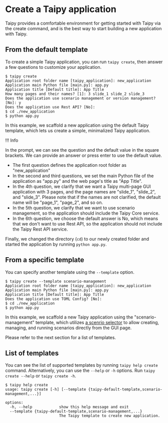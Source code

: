# Create a Taipy application

Taipy provides a comfortable environment for getting started with Taipy via the create command,
and is the best way to start building a new application with Taipy.

## From the default template

To create a simple Taipy application, you can run `taipy create`, then answer a few questions to
customize your application.
```console
$ taipy create
Application root folder name [taipy_application]: new_application
Application main Python file [main.py]: app.py
Application title [Default title]: App Title
How many pages and their names? [1]: 3 slide_1 slide_2 slide_3
Does the application use scenario management or version management? [No]: y
Does the application use Rest API? [No]:
$ cd ./new_application
$ python app.py
```
In this example, we scaffold a new application using the default Taipy template, which lets us create a simple,
minimalized Taipy application.


!!! Info

  In the prompt, we can see the question and the default value in the square brackets.
  We can provide an answer or press enter to use the default value.


- The first question defines the application root folder as "new_application"
- In the second and third questions, we set the main Python file of the application as "app.py" and the web page's title
  as "App Title".
- In the 4th question, we clarify that we want a Taipy multi-page GUI application with 3 pages, and the page names are
  "slide_1", "slide_2", and "slide_3". Please note that if the names are not clarified, the default name will be
  "page_1", "page_2", and so on.
- In the 5th question, we clarify that we want to use scenario management, so the application should include the
  Taipy Core service.
- In the 6th question, we choose the default answer is No, which means that we don't want to use Rest API, so the
  application should not include the Taipy Rest API service.

Finally, we changed the directory (`cd`) to our newly created folder and started the application by running
`python app.py`.

## From a specific template

You can specify another template using the `--template` option.

```console
$ taipy create --template scenario-management
Application root folder name [taipy_application]: new_application
Application main Python file [main.py]: app.py
Application title [Default title]: App Title
Does the application use TOML Config? [No]:
$ cd ./new_application
$ python app.py
```

In this example, we scaffold a new Taipy application using the "scenario-management" template, which utilizes
[a scenrio selector](./../gui/corelements/scenario_selector.md) to allow creating, managing, and running scenarios
directly from the GUI page.

Please refer to the next section for a list of templates.

## List of templates

You can see the list of supported templates by running `taipy help create` command. Alternatively, you can
use the `--help` or `-h` options. Run `taipy create --help` or `taipy create -h`.

```console
$ taipy help create
usage: taipy create [-h] [--template {taipy-default-template,scenario-management,...}]

options:
  -h, --help            show this help message and exit
  --template {taipy-default-template,scenario-management,...}
                        The Taipy template to create new application.
```
